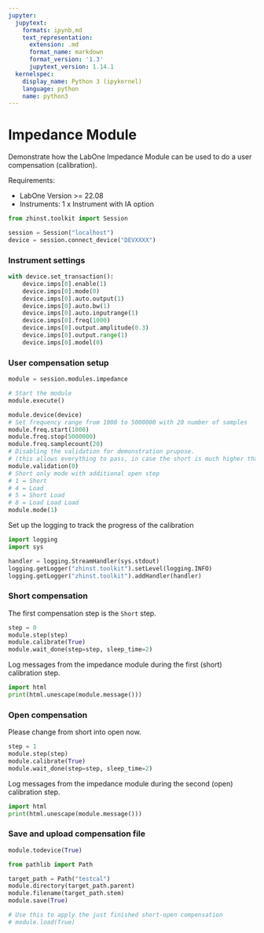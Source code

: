 ```yaml
---
jupyter:
  jupytext:
    formats: ipynb,md
    text_representation:
      extension: .md
      format_name: markdown
      format_version: '1.3'
      jupytext_version: 1.14.1
  kernelspec:
    display_name: Python 3 (ipykernel)
    language: python
    name: python3
---
```


# Impedance Module

Demonstrate how the LabOne Impedance Module can be used to do a user
compensation (calibration).

Requirements:

* LabOne Version >= 22.08
* Instruments:
    1 x Instrument with IA option

```python
from zhinst.toolkit import Session

session = Session("localhost")
device = session.connect_device("DEVXXXX")
```

### Instrument settings

```python
with device.set_transaction():
    device.imps[0].enable(1)
    device.imps[0].mode(0)
    device.imps[0].auto.output(1)
    device.imps[0].auto.bw(1)
    device.imps[0].auto.inputrange(1)
    device.imps[0].freq(1000)
    device.imps[0].output.amplitude(0.3)
    device.imps[0].output.range(1)
    device.imps[0].model(0)
```

### User compensation setup

```python
module = session.modules.impedance

# Start the module
module.execute()

module.device(device)
# Set frequency range from 1000 to 5000000 with 20 number of samples
module.freq.start(1000)
module.freq.stop(5000000)
module.freq.samplecount(20)
# Disabling the validation for demonstration prupose.
# (this allows everything to pass, in case the short is much higher than 0 Ohm.)
module.validation(0)
# Short only mode with additional open step
# 1 = Short
# 4 = Load
# 5 = Short Load
# 8 = Load Load Load
module.mode(1)
```

Set up the logging to track the progress of the calibration

```python
import logging
import sys

handler = logging.StreamHandler(sys.stdout)
logging.getLogger("zhinst.toolkit").setLevel(logging.INFO)
logging.getLogger("zhinst.toolkit").addHandler(handler)
```

### Short compensation

The first compensation step is the `Short` step.

```python
step = 0
module.step(step)
module.calibrate(True)
module.wait_done(step=step, sleep_time=2)
```

Log messages from the impedance module during the first (short) calibration step.

```python
import html
print(html.unescape(module.message()))
```

### Open compensation
Please change from short into open now.

```python
step = 1
module.step(step)
module.calibrate(True)
module.wait_done(step=step, sleep_time=2)
```

Log messages from the impedance module during the second (open) calibration step.

```python
import html
print(html.unescape(module.message()))
```

### Save and upload compensation file

```python
module.todevice(True)
```

```python
from pathlib import Path

target_path = Path("testcal")
module.directory(target_path.parent)
module.filename(target_path.stem)
module.save(True)

# Use this to apply the just finished short-open compensation
# module.load(True)
```
